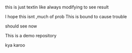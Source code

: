 this is just textin like always
modifying to see result

I hope this isnt ,much of prob
This is bound to cause trouble 


should see now

This is a demo repository

kya karoo

